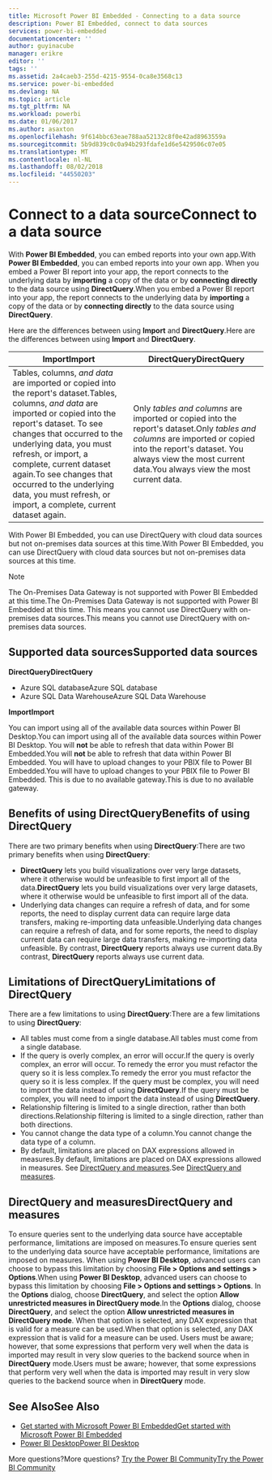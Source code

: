 ```yaml
---
title: Microsoft Power BI Embedded - Connecting to a data source
description: Power BI Embedded, connect to data sources
services: power-bi-embedded
documentationcenter: ''
author: guyinacube
manager: erikre
editor: ''
tags: ''
ms.assetid: 2a4caeb3-255d-4215-9554-0ca8e3568c13
ms.service: power-bi-embedded
ms.devlang: NA
ms.topic: article
ms.tgt_pltfrm: NA
ms.workload: powerbi
ms.date: 01/06/2017
ms.author: asaxton
ms.openlocfilehash: 9f614bbc63eae788aa52132c8f0e42ad8963559a
ms.sourcegitcommit: 5b9d839c0c0a94b293fdafe1d6e5429506c07e05
ms.translationtype: MT
ms.contentlocale: nl-NL
ms.lasthandoff: 08/02/2018
ms.locfileid: "44550203"
---
```

# <a name="connect-to-a-data-source"></a><span data-ttu-id="0d7ec-103">Connect to a data source</span><span class="sxs-lookup"><span data-stu-id="0d7ec-103">Connect to a data source</span></span>
<span data-ttu-id="0d7ec-104">With **Power BI Embedded**, you can embed reports into your own app.</span><span class="sxs-lookup"><span data-stu-id="0d7ec-104">With **Power BI Embedded**, you can embed reports into your own app.</span></span> <span data-ttu-id="0d7ec-105">When you embed a Power BI report into your app, the report connects to the underlying data by **importing** a copy of the data or by **connecting directly** to the data source using **DirectQuery**.</span><span class="sxs-lookup"><span data-stu-id="0d7ec-105">When you embed a Power BI report into your app, the report connects to the underlying data by **importing** a copy of the data or by **connecting directly** to the data source using **DirectQuery**.</span></span>

<span data-ttu-id="0d7ec-106">Here are the differences between using **Import** and **DirectQuery**.</span><span class="sxs-lookup"><span data-stu-id="0d7ec-106">Here are the differences between using **Import** and **DirectQuery**.</span></span>

| <span data-ttu-id="0d7ec-107">Import</span><span class="sxs-lookup"><span data-stu-id="0d7ec-107">Import</span></span> | <span data-ttu-id="0d7ec-108">DirectQuery</span><span class="sxs-lookup"><span data-stu-id="0d7ec-108">DirectQuery</span></span> |
| --- | --- |
| <span data-ttu-id="0d7ec-109">Tables, columns, *and data* are imported or copied into the report's dataset.</span><span class="sxs-lookup"><span data-stu-id="0d7ec-109">Tables, columns, *and data* are imported or copied into the report's dataset.</span></span> <span data-ttu-id="0d7ec-110">To see changes that occurred to the underlying data, you must refresh, or import, a complete, current dataset again.</span><span class="sxs-lookup"><span data-stu-id="0d7ec-110">To see changes that occurred to the underlying data, you must refresh, or import, a complete, current dataset again.</span></span> |<span data-ttu-id="0d7ec-111">Only *tables and columns* are imported or copied into the report's dataset.</span><span class="sxs-lookup"><span data-stu-id="0d7ec-111">Only *tables and columns* are imported or copied into the report's dataset.</span></span> <span data-ttu-id="0d7ec-112">You always view the most current data.</span><span class="sxs-lookup"><span data-stu-id="0d7ec-112">You always view the most current data.</span></span> |

<span data-ttu-id="0d7ec-113">With Power BI Embedded, you can use DirectQuery with cloud data sources but not on-premises data sources at this time.</span><span class="sxs-lookup"><span data-stu-id="0d7ec-113">With Power BI Embedded, you can use DirectQuery with cloud data sources but not on-premises data sources at this time.</span></span>

> [!NOTE]
> <span data-ttu-id="0d7ec-114">The On-Premises Data Gateway is not supported with Power BI Embedded at this time.</span><span class="sxs-lookup"><span data-stu-id="0d7ec-114">The On-Premises Data Gateway is not supported with Power BI Embedded at this time.</span></span> <span data-ttu-id="0d7ec-115">This means you cannot use DirectQuery with on-premises data sources.</span><span class="sxs-lookup"><span data-stu-id="0d7ec-115">This means you cannot use DirectQuery with on-premises data sources.</span></span>

## <a name="supported-data-sources"></a><span data-ttu-id="0d7ec-116">Supported data sources</span><span class="sxs-lookup"><span data-stu-id="0d7ec-116">Supported data sources</span></span>

<span data-ttu-id="0d7ec-117">**DirectQuery**</span><span class="sxs-lookup"><span data-stu-id="0d7ec-117">**DirectQuery**</span></span>
* <span data-ttu-id="0d7ec-118">Azure SQL database</span><span class="sxs-lookup"><span data-stu-id="0d7ec-118">Azure SQL database</span></span>
* <span data-ttu-id="0d7ec-119">Azure SQL Data Warehouse</span><span class="sxs-lookup"><span data-stu-id="0d7ec-119">Azure SQL Data Warehouse</span></span>

<span data-ttu-id="0d7ec-120">**Import**</span><span class="sxs-lookup"><span data-stu-id="0d7ec-120">**Import**</span></span>

<span data-ttu-id="0d7ec-121">You can import using all of the available data sources within Power BI Desktop.</span><span class="sxs-lookup"><span data-stu-id="0d7ec-121">You can import using all of the available data sources within Power BI Desktop.</span></span> <span data-ttu-id="0d7ec-122">You will **not** be able to refresh that data within Power BI Embedded.</span><span class="sxs-lookup"><span data-stu-id="0d7ec-122">You will **not** be able to refresh that data within Power BI Embedded.</span></span> <span data-ttu-id="0d7ec-123">You will have to upload changes to your PBIX file to Power BI Embedded.</span><span class="sxs-lookup"><span data-stu-id="0d7ec-123">You will have to upload changes to your PBIX file to Power BI Embedded.</span></span> <span data-ttu-id="0d7ec-124">This is due to no available gateway.</span><span class="sxs-lookup"><span data-stu-id="0d7ec-124">This is due to no available gateway.</span></span> 

## <a name="benefits-of-using-directquery"></a><span data-ttu-id="0d7ec-125">Benefits of using DirectQuery</span><span class="sxs-lookup"><span data-stu-id="0d7ec-125">Benefits of using DirectQuery</span></span>
<span data-ttu-id="0d7ec-126">There are two primary benefits when using **DirectQuery**:</span><span class="sxs-lookup"><span data-stu-id="0d7ec-126">There are two primary benefits when using **DirectQuery**:</span></span>

* <span data-ttu-id="0d7ec-127">**DirectQuery** lets you build visualizations over very large datasets, where it otherwise would be unfeasible to first import all of the data.</span><span class="sxs-lookup"><span data-stu-id="0d7ec-127">**DirectQuery** lets you build visualizations over very large datasets, where it otherwise would be unfeasible to first import all of the data.</span></span>
* <span data-ttu-id="0d7ec-128">Underlying data changes can require a refresh of data, and for some reports, the need to display current data can require large data transfers, making re-importing data unfeasible.</span><span class="sxs-lookup"><span data-stu-id="0d7ec-128">Underlying data changes can require a refresh of data, and for some reports, the need to display current data can require large data transfers, making re-importing data unfeasible.</span></span> <span data-ttu-id="0d7ec-129">By contrast, **DirectQuery** reports always use current data.</span><span class="sxs-lookup"><span data-stu-id="0d7ec-129">By contrast, **DirectQuery** reports always use current data.</span></span>

## <a name="limitations-of-directquery"></a><span data-ttu-id="0d7ec-130">Limitations of DirectQuery</span><span class="sxs-lookup"><span data-stu-id="0d7ec-130">Limitations of DirectQuery</span></span>
   <span data-ttu-id="0d7ec-131">There are a few limitations to using **DirectQuery**:</span><span class="sxs-lookup"><span data-stu-id="0d7ec-131">There are a few limitations to using **DirectQuery**:</span></span>

* <span data-ttu-id="0d7ec-132">All tables must come from a single database.</span><span class="sxs-lookup"><span data-stu-id="0d7ec-132">All tables must come from a single database.</span></span>
* <span data-ttu-id="0d7ec-133">If the query is overly complex, an error will occur.</span><span class="sxs-lookup"><span data-stu-id="0d7ec-133">If the query is overly complex, an error will occur.</span></span> <span data-ttu-id="0d7ec-134">To remedy the error you must refactor the query so it is less complex.</span><span class="sxs-lookup"><span data-stu-id="0d7ec-134">To remedy the error you must refactor the query so it is less complex.</span></span> <span data-ttu-id="0d7ec-135">If the query must be complex, you will need to import the data instead of using **DirectQuery**.</span><span class="sxs-lookup"><span data-stu-id="0d7ec-135">If the query must be complex, you will need to import the data instead of using **DirectQuery**.</span></span>
* <span data-ttu-id="0d7ec-136">Relationship filtering is limited to a single direction, rather than both directions.</span><span class="sxs-lookup"><span data-stu-id="0d7ec-136">Relationship filtering is limited to a single direction, rather than both directions.</span></span>
* <span data-ttu-id="0d7ec-137">You cannot change the data type of a column.</span><span class="sxs-lookup"><span data-stu-id="0d7ec-137">You cannot change the data type of a column.</span></span>
* <span data-ttu-id="0d7ec-138">By default, limitations are placed on DAX expressions allowed in measures.</span><span class="sxs-lookup"><span data-stu-id="0d7ec-138">By default, limitations are placed on DAX expressions allowed in measures.</span></span> <span data-ttu-id="0d7ec-139">See [DirectQuery and measures](#measures).</span><span class="sxs-lookup"><span data-stu-id="0d7ec-139">See [DirectQuery and measures](#measures).</span></span>

<a name="measures"/>

## <a name="directquery-and-measures"></a><span data-ttu-id="0d7ec-140">DirectQuery and measures</span><span class="sxs-lookup"><span data-stu-id="0d7ec-140">DirectQuery and measures</span></span>
<span data-ttu-id="0d7ec-141">To ensure queries sent to the underlying data source have acceptable performance, limitations are imposed on measures.</span><span class="sxs-lookup"><span data-stu-id="0d7ec-141">To ensure queries sent to the underlying data source have acceptable performance, limitations are imposed on measures.</span></span> <span data-ttu-id="0d7ec-142">When using **Power BI Desktop**, advanced users can choose to bypass this limitation by choosing **File > Options and settings > Options**.</span><span class="sxs-lookup"><span data-stu-id="0d7ec-142">When using **Power BI Desktop**, advanced users can choose to bypass this limitation by choosing **File > Options and settings > Options**.</span></span> <span data-ttu-id="0d7ec-143">In the **Options** dialog, choose **DirectQuery**, and select the option **Allow unrestricted measures in DirectQuery mode**.</span><span class="sxs-lookup"><span data-stu-id="0d7ec-143">In the **Options** dialog, choose **DirectQuery**, and select the option **Allow unrestricted measures in DirectQuery mode**.</span></span> <span data-ttu-id="0d7ec-144">When that option is selected, any DAX expression that is valid for a measure can be used.</span><span class="sxs-lookup"><span data-stu-id="0d7ec-144">When that option is selected, any DAX expression that is valid for a measure can be used.</span></span> <span data-ttu-id="0d7ec-145">Users must be aware; however, that some expressions that perform very well when the data is imported may result in very slow queries to the backend source when in **DirectQuery** mode.</span><span class="sxs-lookup"><span data-stu-id="0d7ec-145">Users must be aware; however, that some expressions that perform very well when the data is imported may result in very slow queries to the backend source when in **DirectQuery** mode.</span></span> 

## <a name="see-also"></a><span data-ttu-id="0d7ec-146">See Also</span><span class="sxs-lookup"><span data-stu-id="0d7ec-146">See Also</span></span>
* [<span data-ttu-id="0d7ec-147">Get started with Microsoft Power BI Embedded</span><span class="sxs-lookup"><span data-stu-id="0d7ec-147">Get started with Microsoft Power BI Embedded</span></span>](power-bi-embedded-get-started.md)
* [<span data-ttu-id="0d7ec-148">Power BI Desktop</span><span class="sxs-lookup"><span data-stu-id="0d7ec-148">Power BI Desktop</span></span>](https://powerbi.microsoft.com/documentation/powerbi-desktop-get-the-desktop/)

<span data-ttu-id="0d7ec-149">More questions?</span><span class="sxs-lookup"><span data-stu-id="0d7ec-149">More questions?</span></span> [<span data-ttu-id="0d7ec-150">Try the Power BI Community</span><span class="sxs-lookup"><span data-stu-id="0d7ec-150">Try the Power BI Community</span></span>](http://community.powerbi.com/)

